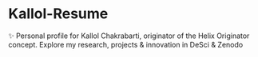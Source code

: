 # Kallol-Resume
✨ Personal profile for Kallol Chakrabarti, originator of the Helix Originator concept. Explore my research, projects &amp; innovation in DeSci &amp; Zenodo
